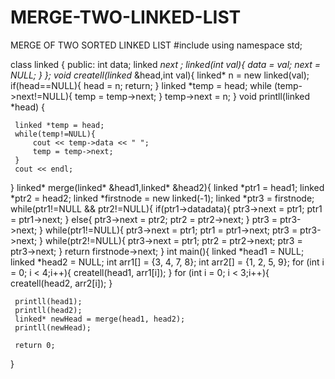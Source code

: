 # MERGE-TWO-LINKED-LIST
MERGE OF TWO SORTED LINKED LIST
#include<iostream>
using namespace std;
 
  class linked {
      public:
     int data;
    linked *next ;
    linked(int val){
        data = val;
        next = NULL;
    }
 };
 void createll(linked* &head,int val){
     linked* n = new linked(val);
     if(head==NULL){
         head = n;
         return;
     }
     linked *temp = head;
     while (temp->next!=NULL){
         temp = temp->next;
     }
     temp->next = n;
 }
 void printll(linked *head)
 {

     linked *temp = head;
     while(temp!=NULL){
         cout << temp->data << " ";
         temp = temp->next;
     }
     cout << endl;
 }
 linked* merge(linked* &head1,linked* &head2){
     linked *ptr1 = head1;
     linked *ptr2 = head2;
     linked *firstnode = new linked(-1);
     linked *ptr3 = firstnode;
     while(ptr1!=NULL && ptr2!=NULL){
         if(ptr1->data<ptr2->data){
             ptr3->next = ptr1;
             ptr1 = ptr1->next;
         }
         else{
             ptr3->next = ptr2;
         ptr2 = ptr2->next;
         }
          ptr3 = ptr3->next;
     }
     while(ptr1!=NULL){
         ptr3->next = ptr1;
         ptr1 = ptr1->next;
         ptr3 = ptr3->next;
     }
     while(ptr2!=NULL){
         ptr3->next = ptr1;
         ptr2 = ptr2->next;
         ptr3 = ptr3->next;
     }
     return firstnode->next;
 }
 int main(){
     linked *head1 = NULL;
     linked *head2 = NULL;
     int arr1[] = {3, 4, 7, 8};
     int arr2[] = {1, 2, 5, 9};
     for (int i = 0; i < 4;i++){
         createll(head1, arr1[i]);
     }
     for (int i = 0; i < 3;i++){
         createll(head2, arr2[i]);
     }
         
     printll(head1);
     printll(head2);
     linked* newHead = merge(head1, head2);
     printll(newHead);

     return 0;
 }
